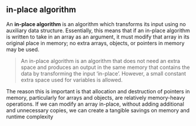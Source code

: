 ## in-place algorithm

An **in-place algorithm** is an algorithm which transforms its input using no auxiliary data structure. 
Essentially, this means that if an in-place algorithm is written to take in an array as an argument, it must modify that array in its original place in memory; 
no extra arrays, objects, or pointers in memory may be used.
  
> An in-place algorithm is an algorithm that does not need an extra space and produces an output in the same memory that contains the data by transforming the input ‘in-place’. However, a small constant extra space used for variables is allowed.  
  
The reason this is important is that allocation and destruction of pointers in memory, particularly for arrays and objects, are relatively memory-heavy operations. If we can modify an array in-place, without adding additional and unnecessary copies, 
we can create a tangible savings on memory and runtime complexity
